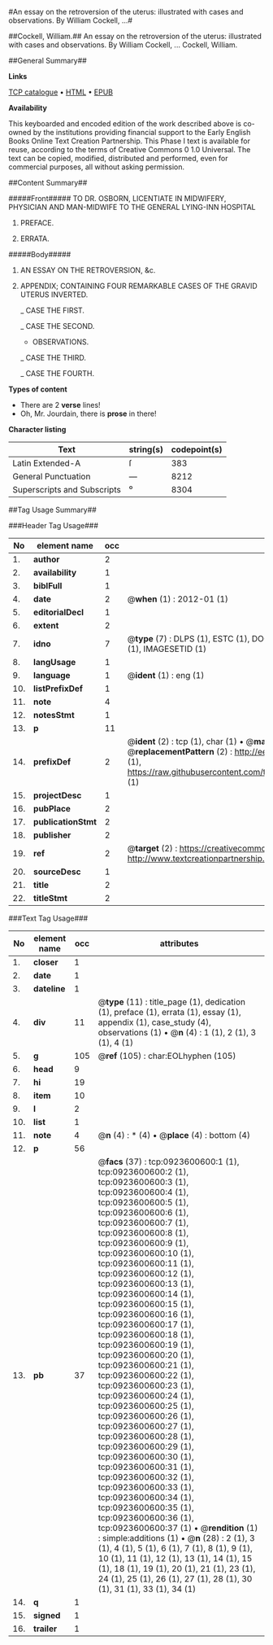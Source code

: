 #An essay on the retroversion of the uterus: illustrated with cases and observations. By William Cockell, ...#

##Cockell, William.##
An essay on the retroversion of the uterus: illustrated with cases and observations. By William Cockell, ...
Cockell, William.

##General Summary##

**Links**

[TCP catalogue](http://www.ota.ox.ac.uk/tcp/)  • 
[HTML](http://tei.it.ox.ac.uk/tcp/Texts-HTML/free/004/004811793.html)  • 
[EPUB](http://tei.it.ox.ac.uk/tcp/Texts-EPUB/free/004/004811793.epub)

**Availability**

This keyboarded and encoded edition of the
	       work described above is co-owned by the institutions
	       providing financial support to the Early English Books
	       Online Text Creation Partnership. This Phase I text is
	       available for reuse, according to the terms of Creative
	       Commons 0 1.0 Universal. The text can be copied,
	       modified, distributed and performed, even for
	       commercial purposes, all without asking permission.


##Content Summary##

#####Front#####
TO DR. OSBORN, LICENTIATE IN MIDWIFERY, PHYSICIAN AND MAN-MIDWIFE TO THE GENERAL LYING-INN HOSPITAL 
1. PREFACE.

1. ERRATA.

#####Body#####

1. AN ESSAY ON THE RETROVERSION, &c.

1. APPENDIX; CONTAINING FOUR REMARKABLE CASES OF THE GRAVID UTERUS INVERTED.

    _ CASE THE FIRST.

    _ CASE THE SECOND.

      * OBSERVATIONS.

    _ CASE THE THIRD.

    _ CASE THE FOURTH.

**Types of content**

  * There are 2 **verse** lines!
  * Oh, Mr. Jourdain, there is **prose** in there!

**Character listing**


|Text|string(s)|codepoint(s)|
|---|---|---|
|Latin Extended-A|ſ|383|
|General Punctuation|—|8212|
|Superscripts             and Subscripts|⁰|8304|

##Tag Usage Summary##

###Header Tag Usage###

|No|element name|occ|attributes|
|---|---|---|---|
|1.|__author__|2||
|2.|__availability__|1||
|3.|__biblFull__|1||
|4.|__date__|2| @__when__ (1) : 2012-01 (1)|
|5.|__editorialDecl__|1||
|6.|__extent__|2||
|7.|__idno__|7| @__type__ (7) : DLPS (1), ESTC (1), DOCNO (1), TCP (1), GALEDOCNO (1), CONTENTSET (1), IMAGESETID (1)|
|8.|__langUsage__|1||
|9.|__language__|1| @__ident__ (1) : eng (1)|
|10.|__listPrefixDef__|1||
|11.|__note__|4||
|12.|__notesStmt__|1||
|13.|__p__|11||
|14.|__prefixDef__|2| @__ident__ (2) : tcp (1), char (1)  •  @__matchPattern__ (2) : ([0-9\-]+):([0-9IVX]+) (1), (.+) (1)  •  @__replacementPattern__ (2) : http://eebo.chadwyck.com/downloadtiff?vid=$1&page=$2 (1), https://raw.githubusercontent.com/textcreationpartnership/Texts/master/tcpchars.xml#$1 (1)|
|15.|__projectDesc__|1||
|16.|__pubPlace__|2||
|17.|__publicationStmt__|2||
|18.|__publisher__|2||
|19.|__ref__|2| @__target__ (2) : https://creativecommons.org/publicdomain/zero/1.0/ (1), http://www.textcreationpartnership.org/docs/. (1)|
|20.|__sourceDesc__|1||
|21.|__title__|2||
|22.|__titleStmt__|2||


###Text Tag Usage###

|No|element name|occ|attributes|
|---|---|---|---|
|1.|__closer__|1||
|2.|__date__|1||
|3.|__dateline__|1||
|4.|__div__|11| @__type__ (11) : title_page (1), dedication (1), preface (1), errata (1), essay (1), appendix (1), case_study (4), observations (1)  •  @__n__ (4) : 1 (1), 2 (1), 3 (1), 4 (1)|
|5.|__g__|105| @__ref__ (105) : char:EOLhyphen (105)|
|6.|__head__|9||
|7.|__hi__|19||
|8.|__item__|10||
|9.|__l__|2||
|10.|__list__|1||
|11.|__note__|4| @__n__ (4) : * (4)  •  @__place__ (4) : bottom (4)|
|12.|__p__|56||
|13.|__pb__|37| @__facs__ (37) : tcp:0923600600:1 (1), tcp:0923600600:2 (1), tcp:0923600600:3 (1), tcp:0923600600:4 (1), tcp:0923600600:5 (1), tcp:0923600600:6 (1), tcp:0923600600:7 (1), tcp:0923600600:8 (1), tcp:0923600600:9 (1), tcp:0923600600:10 (1), tcp:0923600600:11 (1), tcp:0923600600:12 (1), tcp:0923600600:13 (1), tcp:0923600600:14 (1), tcp:0923600600:15 (1), tcp:0923600600:16 (1), tcp:0923600600:17 (1), tcp:0923600600:18 (1), tcp:0923600600:19 (1), tcp:0923600600:20 (1), tcp:0923600600:21 (1), tcp:0923600600:22 (1), tcp:0923600600:23 (1), tcp:0923600600:24 (1), tcp:0923600600:25 (1), tcp:0923600600:26 (1), tcp:0923600600:27 (1), tcp:0923600600:28 (1), tcp:0923600600:29 (1), tcp:0923600600:30 (1), tcp:0923600600:31 (1), tcp:0923600600:32 (1), tcp:0923600600:33 (1), tcp:0923600600:34 (1), tcp:0923600600:35 (1), tcp:0923600600:36 (1), tcp:0923600600:37 (1)  •  @__rendition__ (1) : simple:additions (1)  •  @__n__ (28) : 2 (1), 3 (1), 4 (1), 5 (1), 6 (1), 7 (1), 8 (1), 9 (1), 10 (1), 11 (1), 12 (1), 13 (1), 14 (1), 15 (1), 18 (1), 19 (1), 20 (1), 21 (1), 23 (1), 24 (1), 25 (1), 26 (1), 27 (1), 28 (1), 30 (1), 31 (1), 33 (1), 34 (1)|
|14.|__q__|1||
|15.|__signed__|1||
|16.|__trailer__|1||

